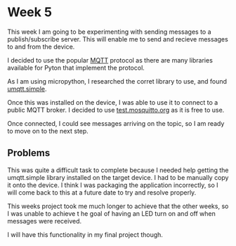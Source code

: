 # Week 5

This week I am going to be experimenting with sending messages to a publish/subscribe server.  This will enable me to send and recieve messages to and from the device.

I decided to use the popular [MQTT](https://mqtt.org/) protocol as there are many libraries available for Pyton that implement the protocol.

As I am using micropython, I researched the corret library to use, and found [umqtt.simple](https://mpython.readthedocs.io/en/master/library/mPython/umqtt.simple.html).

Once this was installed on the device, I was able to use it to connect to a public MQTT broker.  I decided to use [test.mosquitto.org](https://test.mosquitto.org/) as it is free to use.

Once connected, I could see messages arriving on the topic, so I am ready to move on to the next step.

## Problems

This was quite a difficult task to complete because I needed help getting the umqtt.simple library installed on the target device.  I had to be manually copy it onto the device.  I think I was packaging the application incorrectly, so I will come back to this at a future date to try and resolve properly.

This weeks project took me much longer to achieve that the other weeks, so I was unable to achieve t he goal of having an LED turn on and off when messages were received.

I will have this functionality in my final project though.